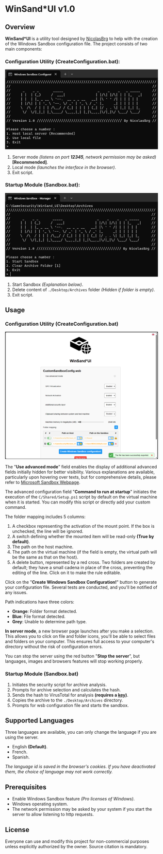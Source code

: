 # WinSand*UI v1.0
## Overview
**WinSand*UI** is a utility tool designed by [NicolasBrg](https://github.com/NicolasBrg) to help with the creation of the Windows Sandbox configuration file. The project consists of two main components:

### Configuration Utility (CreateConfiguration.bat):
![BatchDos script for creation configuration](./Ressources/screen_1.png)
1. Server mode *(listens on port **12345**, network permission may be asked)* **[Recommended]**.
2. Local mode *(launches the interface in the browser)*.
3. Exit script.

### Startup Module (Sandbox.bat):
![BatchDos script for starting configuration](./Ressources/screen_2.png)
1. Start Sandbox *(Explanation below)*.
2. Delete content of `./Desktop/Archives` folder *(Hidden if folder is empty)*.
3. Exit script.

## Usage
### Configuration Utility (CreateConfiguration.bat)
![Web based user interface](./Ressources/screen_3.png)

The "**Use advanced mode**" field enables the display of additional advanced fields initially hidden for better visibility. Various explanations are available, particularly upon hovering over texts, but for comprehensive details, please refer to [Microsoft Sandbox Webpage](https://learn.microsoft.com/en-us/windows/security/application-security/application-isolation/windows-sandbox/windows-sandbox-overview).

The advanced configuration field "**Command to run at startup**" initiates the execution of the ``C/Shared/Setup.ps1`` script by default on the virtual machine when it is started. You can modify this script or directly add your custom command.

The folder mapping includes 5 columns:
1. A checkbox representing the activation of the mount point. If the box is unchecked, the line will be ignored.
2. A switch defining whether the mounted item will be read-only **(True by default)**.
3. The path on the host machine.
4. The path on the virtual machine (if the field is empty, the virtual path will be the same as that on the host).
5. A delete button, represented by a red cross. Two folders are created by default; they have a small cadena in place of the cross, preventing the editing of the line. Click on it to make the rule editable.

Click on the "**Create Windows Sandbox Configuration!**" button to generate your configuration file. Several tests are conducted, and you'll be notified of any issues.

Path indications have three colors:
- **Orange**: Folder format detected.
- **Blue**: File format detected.
- **Grey**: Unable to determine path type.

**In server mode**, a new browser page launches after you make a selection. This allows you to click on file and folder icons, you'll be able to select files and folders on your computer. This ensures full access to your computer's directory without the risk of configuration errors.

You can stop the server using the red button "**Stop the server**", but languages, images and browsers features will stop working properly.

### Startup Module (Sandbox.bat)
1. Initiates the security script for archive analysis.
2. Prompts for archive selection and calculates the hash.
3. Sends the hash to VirusTotal for analysis **(requires a [key](https://www.virustotal.com/gui/sign-in))**.
4. Copies the archive to the `./Desktop/Archives` directory.
5. Prompts for wsb configuration file and starts the sandbox.


## Supported Languages
Three languages are available, you can only change the language if you are using the server.
- English **(Default)**.
- French.
- Spanish.

*The language id is saved in the browser's cookies. If you have deactivated them, the choice of language may not work correctly.*

## Prerequisites
- Enable Windows Sandbox feature *(Pro licenses of Windows)*.
- Windows operating system.
- The network permission may be asked by your system if you start the server to allow listening to http requests. 


## License
Everyone can use and modify this project for non-commercial purposes unless explicitly authorized by the owner. Source citation is mandatory.